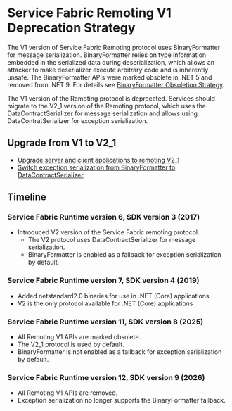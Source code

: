 # Service Fabric Remoting V1 Deprecation Strategy

The V1 version of Service Fabric Remoting protocol uses BinaryFormatter for message serialization. BinaryFormatter relies on type information embedded in the
serialized data during deserialization, which allows an attacker to make deserializer execute arbitrary code and is inherently unsafe. The BinaryFormatter APIs
were marked obsolete in .NET 5 and removed from .NET 9. For details see
[BinaryFormatter Obsoletion Strategy](https://github.com/dotnet/designs/blob/main/accepted/2020/better-obsoletion/binaryformatter-obsoletion.md).

The V1 version of the Remoting protocol is deprecated. Services should migrate to the V2_1 version of the Remoting protocol, which uses the DataContractSerializer
for message serialization and allows using DataContratSerializer for exception serialization.

## Upgrade from V1 to V2_1
- [Upgrade server and client applications to remoting V2_1](https://learn.microsoft.com/en-us/azure/service-fabric/service-fabric-reliable-services-communication-remoting#upgrade-from-remoting-v1-to-remoting-v2-interface-compatible)
- [Switch exception serialization from BinaryFormatter to DataContractSerializer](https://learn.microsoft.com/en-us/azure/service-fabric/service-fabric-reliable-services-exception-serialization#enable-data-contract-serialization-for-remoting-exceptions)

## Timeline

### Service Fabric Runtime version 6, SDK version 3 (2017)
- Introduced V2 version of the Service Fabric remoting protocol.
  - The V2 protocol uses DataContractSerializer for message serialization.
  - BinaryFormatter is enabled as a fallback for exception serialization by default.

### Service Fabric Runtime version 7, SDK version 4 (2019)
- Added netstandard2.0 binaries for use in .NET (Core) applications
- V2 is the only protocol available for .NET (Core) applications

### Service Fabric Runtime version 11, SDK version 8 (2025)
- All Remoting V1 APIs are marked obsolete.
- The V2_1 protocol is used by default.
- BinaryFormatter is not enabled as a fallback for exception serialization by default.

### Service Fabric Runtime version 12, SDK version 9 (2026)
- All Remoting V1 APIs are removed.
- Exception serialization no longer supports the BinaryFormatter fallback.
